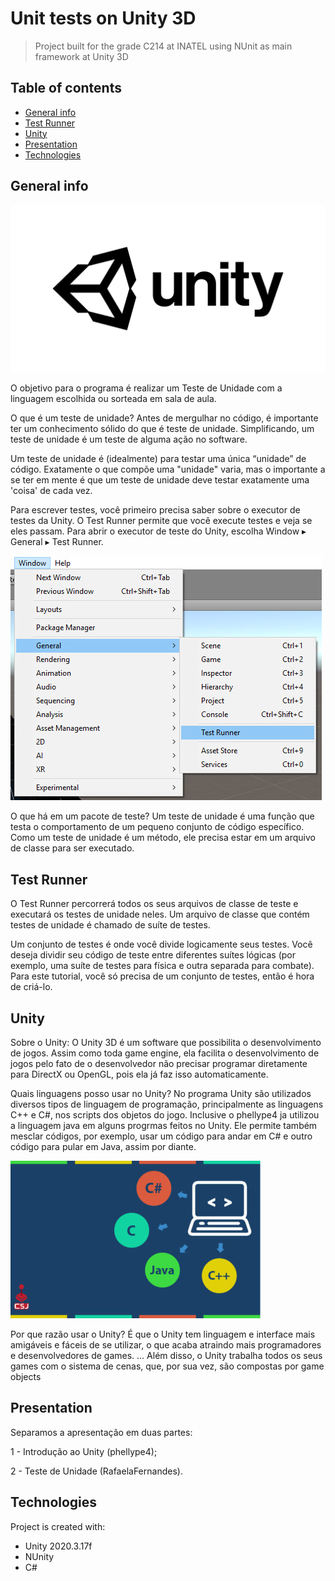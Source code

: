 # Unit tests on Unity 3D
> Project built for the grade C214 at INATEL using NUnit as main framework at Unity 3D

## Table of contents
* [General info](#general-info)
* [Test Runner](#test-runner)
* [Unity](#unity)
* [Presentation](#presentation)
* [Technologies](#technologies)

## General info
<img src="/doc/logo.png" />

O objetivo para o programa é realizar um Teste de Unidade com a linguagem escolhida ou sorteada em sala de aula.

O que é um teste de unidade?
Antes de mergulhar no código, é importante ter um conhecimento sólido do que é teste de unidade. Simplificando, um teste de unidade é um teste de alguma ação no software.

Um teste de unidade é (idealmente) para testar uma única “unidade” de código. Exatamente o que compõe uma "unidade" varia, mas o importante a se ter em mente é que um teste de unidade deve testar exatamente uma 'coisa' de cada vez.

Para escrever testes, você primeiro precisa saber sobre o executor de testes da Unity. O Test Runner permite que você execute testes e veja se eles passam. Para abrir o executor de teste do Unity, escolha Window ▸ General ▸ Test Runner.

<img src="/doc/teste.jpg" />

O que há em um pacote de teste?
Um teste de unidade é uma função que testa o comportamento de um pequeno conjunto de código específico. Como um teste de unidade é um método, ele precisa estar em um arquivo de classe para ser executado.

## Test Runner

O Test Runner percorrerá todos os seus arquivos de classe de teste e executará os testes de unidade neles. Um arquivo de classe que contém testes de unidade é chamado de suíte de testes.

Um conjunto de testes é onde você divide logicamente seus testes. Você deseja dividir seu código de teste entre diferentes suítes lógicas (por exemplo, uma suíte de testes para física e outra separada para combate). Para este tutorial, você só precisa de um conjunto de testes, então é hora de criá-lo. 

## Unity
Sobre o Unity:
O Unity 3D é um software que possibilita o desenvolvimento de jogos. Assim como toda game engine, ela facilita o desenvolvimento de jogos pelo fato de o desenvolvedor não precisar programar diretamente para DirectX ou OpenGL, pois ela já faz isso automaticamente.

Quais linguagens posso usar no Unity?
No programa Unity são utilizados diversos tipos de linguagem de programação, principalmente as linguagens C++ e C#, nos scripts dos objetos do jogo. Inclusive o phellype4 ja utilizou a linguagem java em alguns progrmas feitos no Unity. Ele permite também mesclar códigos, por exemplo, usar um código para andar em C# e outro código para pular em Java, assim por diante.

<img src="/doc/linguagens.jpg" />

Por que razão usar o Unity?
É que o Unity tem linguagem e interface mais amigáveis e fáceis de se utilizar, o que acaba atraindo mais programadores e desenvolvedores de games. ... Além disso, o Unity trabalha todos os seus games com o sistema de cenas, que, por sua vez, são compostas por game objects

## Presentation

Separamos a apresentação em duas partes:

1 - Introdução ao Unity (phellype4);

2 - Teste de Unidade (RafaelaFernandes).

	
## Technologies
Project is created with:
* Unity 2020.3.17f
* NUnity
* C#
